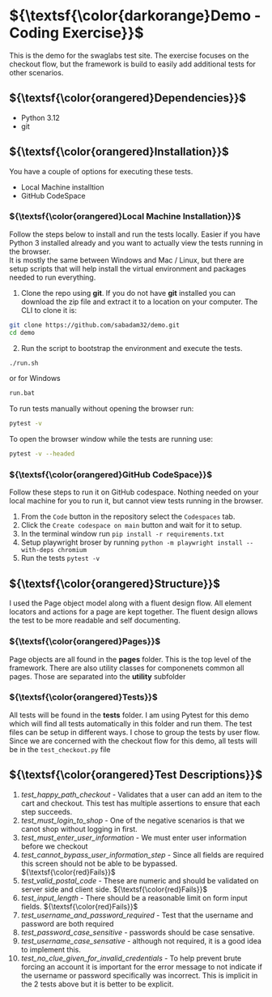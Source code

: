 # ${\textsf{\color{darkorange}Demo - Coding Exercise}}$
This is the demo for the swaglabs test site.  The exercise focuses on the checkout flow, but the framework is build to easily add additional tests for other scenarios.

## ${\textsf{\color{orangered}Dependencies}}$
- Python 3.12
- git

## ${\textsf{\color{orangered}Installation}}$
You have a couple of options for executing these tests.
- Local Machine installtion
- GitHub CodeSpace

### ${\textsf{\color{orangered}Local Machine Installation}}$
Follow the steps below to install and run the tests locally.  Easier if you have Python 3 installed already and you want to actually view the tests running in the browser.  
It is mostly the same between Windows and Mac / Linux, but there are setup scripts that will help install the virtual environment and packages needed to run everything.

1. Clone the repo using **git**. If you do not have **git** installed you can download the zip file and extract it to a location on your computer.  The CLI to clone it is:
```bash
git clone https://github.com/sabadam32/demo.git
cd demo
```
2. Run the script to bootstrap the environment and execute the tests.
```bash
./run.sh
```
or for Windows
```cmd
run.bat
```

To run tests manually without opening the browser run:
```bash
pytest -v
```
To open the browser window while the tests are running use:
```bash
pytest -v --headed
```
### ${\textsf{\color{orangered}GitHub CodeSpace}}$
Follow these steps to run it on GitHub codespace.  Nothing needed on your local machine for you to run it, but cannot view tests running in the browser.

1. From the `Code` button in the repository select the `Codespaces` tab.
2. Click the `Create codespace on main` button and wait for it to setup.
3. In the terminal window run `pip install -r requirements.txt`
4. Setup playwright broser by running `python -m playwright install --with-deps chromium`
5. Run the tests `pytest -v`

## ${\textsf{\color{orangered}Structure}}$
I used the Page object model along with a fluent design flow.  All element locators and actions for a page are kept together.  The fluent design allows the test to be more readable and self documenting.
### ${\textsf{\color{orangered}Pages}}$
Page objects are all found in the **pages** folder.  This is the top level of the framework. There are also utility classes for componenets common all pages.  Those are separated into the **utility** subfolder
### ${\textsf{\color{orangered}Tests}}$
All tests will be found in the **tests** folder.  I am using Pytest for this demo which will find all tests automatically in this folder and run them.  The test files can be setup in different ways.  I chose to group the tests by user flow. Since we are concerned with the checkout flow for this demo, all tests will be in the `test_checkout.py` file

## ${\textsf{\color{orangered}Test Descriptions}}$
1. *test_happy_path_checkout* - Validates that a user can add an item to the cart and checkout.  This test has multiple assertions to ensure that each step succeeds.
2. *test_must_login_to_shop* - One of the negative scenarios is that we canot shop without logging in first.
3. *test_must_enter_user_information* - We must enter user information before we checkout
4. *test_cannot_bypass_user_information_step* - Since all fields are required this screen should not be able to be bypassed. ${\textsf{\color{red}Fails}}$
5. *test_valid_postal_code* - These are numeric and should be validated on server side and client side. ${\textsf{\color{red}Fails}}$
6. *test_input_length* - There should be a reasonable limit on form input fields. ${\textsf{\color{red}Fails}}$
7. *test_username_and_password_required* - Test that the username and password are both required
8. *test_password_case_sensitive* - passwords should be case sensative.
9. *test_username_case_sensative* - although not required, it is a good idea to implement this.
10. *test_no_clue_given_for_invalid_credentials* - To help prevent brute forcing an account it is important for the error message to not indicate if the username or password specifically was incorrect.  This is implicit in the 2 tests above but it is better to be explicit.

